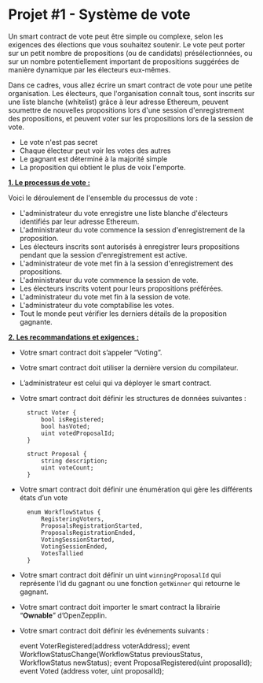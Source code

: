 # Projet #1 - Système de vote   

Un smart contract de vote peut être simple ou complexe, selon les exigences des élections que vous souhaitez soutenir. Le vote peut porter sur un petit nombre de propositions (ou de candidats) présélectionnées, ou sur un nombre potentiellement important de propositions suggérées de manière dynamique par les électeurs eux-mêmes.

Dans ce cadres, vous allez écrire un smart contract de vote pour une petite organisation. Les électeurs, que l'organisation connaît tous, sont inscrits sur une liste blanche (whitelist) grâce à leur adresse Ethereum, peuvent soumettre de nouvelles propositions lors d'une session d'enregistrement des propositions, et peuvent voter sur les propositions lors de la session de vote.

- Le vote n'est pas secret
- Chaque électeur peut voir les votes des autres
- Le gagnant est déterminé à la majorité simple
- La proposition qui obtient le plus de voix l'emporte.

<ins>**1. Le processus de vote :**</ins>

Voici le déroulement de l'ensemble du processus de vote :

- L'administrateur du vote enregistre une liste blanche d'électeurs identifiés par leur adresse Ethereum.
- L'administrateur du vote commence la session d'enregistrement de la proposition.
- Les électeurs inscrits sont autorisés à enregistrer leurs propositions pendant que la session d'enregistrement est active.
- L'administrateur de vote met fin à la session d'enregistrement des propositions.
- L'administrateur du vote commence la session de vote.
- Les électeurs inscrits votent pour leurs propositions préférées.
- L'administrateur du vote met fin à la session de vote.
- L'administrateur du vote comptabilise les votes.
- Tout le monde peut vérifier les derniers détails de la proposition gagnante. 

<ins>**2. Les recommandations et exigences :**</ins>  
- Votre smart contract doit s’appeler “Voting”. 
- Votre smart contract doit utiliser la dernière version du compilateur.
- L’administrateur est celui qui va déployer le smart contract. 
- Votre smart contract doit définir les structures de données suivantes : 

        struct Voter {
            bool isRegistered;
            bool hasVoted;
            uint votedProposalId;
        }

        struct Proposal {
            string description;
            uint voteCount;
        }

- Votre smart contract doit définir une énumération qui gère les différents états d’un vote  

        enum WorkflowStatus {
            RegisteringVoters,
            ProposalsRegistrationStarted,
            ProposalsRegistrationEnded,
            VotingSessionStarted,
            VotingSessionEnded,
            VotesTallied
        }  

- Votre smart contract doit définir un uint `winningProposalId` qui représente l’id du gagnant ou une fonction `getWinner` qui retourne le gagnant.  

- Votre smart contract doit importer le smart contract la librairie “**Ownable**” d’OpenZepplin.  

- Votre smart contract doit définir les événements suivants :  

    event VoterRegistered(address voterAddress); 
    event WorkflowStatusChange(WorkflowStatus previousStatus, WorkflowStatus newStatus);
    event ProposalRegistered(uint proposalId);
    event Voted (address voter, uint proposalId);  



